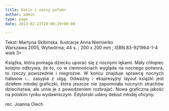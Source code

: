 ```yaml
---
title: Kazio i nocny potwór
author: admin
type: page
date: 2013-02-23T20:00:29+00:00

---
```

<p style="text-align: justify;">
  Tekst: Martyna Skibińska. Ilustracje Anna Niemierko<br /> Warszawa 2005, Wytwórnia; 44 s. ; 200 x 200 mm ; ISBN 83-921964-1-4<br /> wiek 3+
</p>

<p style="text-align: justify;">
  Książka, która pomaga dziecku uporać się z nocnymi lękami. Mały chłopiec kolejno odkrywa, że to, co w ciemnościach wygląda na nocnego potwora, to rzeczy powszednie i niegroźne. W końcu znajduje sprawcę nocnych hałasów i&#8230; zasypia z ulgą. Odważny i ekspresyjny layout książki jest dziełem młodej graficzki, która jeszcze nie zapomniała nocnych strachów dzieciństwa, ale umie je z powodzeniem rozbrajać. Nowa graficzna jakość na polskim rynku wydawniczym. Edytorski udany debiut młodej oficyny.
</p>

<p style="text-align: justify;">
  rec. Joanna Olech
</p>